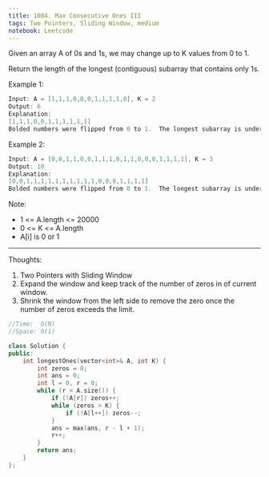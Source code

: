 ```yaml
---
title: 1004. Max Consecutive Ones III
tags: Two Pointers, Sliding Window, medium
notebook: Leetcode
---
```


Given an array A of 0s and 1s, we may change up to K values from 0 to 1.

Return the length of the longest (contiguous) subarray that contains only 1s. 

Example 1:

```c++
Input: A = [1,1,1,0,0,0,1,1,1,1,0], K = 2
Output: 6
Explanation: 
[1,1,1,0,0,1,1,1,1,1,1]
Bolded numbers were flipped from 0 to 1.  The longest subarray is underlined.
```
Example 2:

```c++
Input: A = [0,0,1,1,0,0,1,1,1,0,1,1,0,0,0,1,1,1,1], K = 3
Output: 10
Explanation: 
[0,0,1,1,1,1,1,1,1,1,1,1,0,0,0,1,1,1,1]
Bolded numbers were flipped from 0 to 1.  The longest subarray is underlined.
```
Note:

- 1 <= A.length <= 20000
- 0 <= K <= A.length
- A[i] is 0 or 1 

----------
Thoughts:
1. Two Pointers with Sliding Window
2. Expand the window and keep track of the number of zeros in of current window.
3. Shrink the window from the left side to remove the zero once the number of zeros exceeds the limit.

```c++
//Time:  O(N)
//Space: O(1)

class Solution {
public:
    int longestOnes(vector<int>& A, int K) {
        int zeros = 0;
        int ans = 0;
        int l = 0, r = 0;
        while (r < A.size()) {
            if (!A[r]) zeros++;
            while (zeros > K) {
                if (!A[l++]) zeros--;
            }
            ans = max(ans, r - l + 1);
            r++;
        }
        return ans;
    }
};
```
